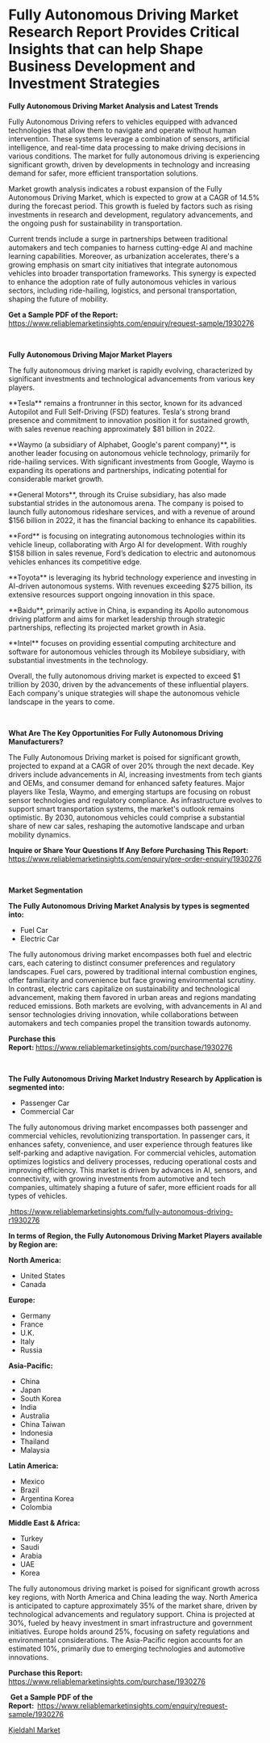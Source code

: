 <p><h1>Fully Autonomous Driving Market Research Report Provides Critical Insights that can help Shape Business Development and Investment Strategies</h1></p><p><strong>Fully Autonomous Driving Market Analysis and Latest Trends</strong></p>
<p><p>Fully Autonomous Driving refers to vehicles equipped with advanced technologies that allow them to navigate and operate without human intervention. These systems leverage a combination of sensors, artificial intelligence, and real-time data processing to make driving decisions in various conditions. The market for fully autonomous driving is experiencing significant growth, driven by developments in technology and increasing demand for safer, more efficient transportation solutions.</p><p>Market growth analysis indicates a robust expansion of the Fully Autonomous Driving Market, which is expected to grow at a CAGR of 14.5% during the forecast period. This growth is fueled by factors such as rising investments in research and development, regulatory advancements, and the ongoing push for sustainability in transportation. </p><p>Current trends include a surge in partnerships between traditional automakers and tech companies to harness cutting-edge AI and machine learning capabilities. Moreover, as urbanization accelerates, there's a growing emphasis on smart city initiatives that integrate autonomous vehicles into broader transportation frameworks. This synergy is expected to enhance the adoption rate of fully autonomous vehicles in various sectors, including ride-hailing, logistics, and personal transportation, shaping the future of mobility.</p></p>
<p><strong>Get a Sample PDF of the Report:&nbsp;</strong> <a href="https://www.reliablemarketinsights.com/enquiry/request-sample/1930276?utm_campaign=3314&utm_medium=2&utm_source=Github&utm_content=ia&utm_term=29032025&utm_id=fully-autonomous-driving">https://www.reliablemarketinsights.com/enquiry/request-sample/1930276</a></p>
<p>&nbsp;</p>
<p><strong>Fully Autonomous Driving Major Market Players</strong></p>
<p><p>The fully autonomous driving market is rapidly evolving, characterized by significant investments and technological advancements from various key players.</p><p>**Tesla** remains a frontrunner in this sector, known for its advanced Autopilot and Full Self-Driving (FSD) features. Tesla's strong brand presence and commitment to innovation position it for sustained growth, with sales revenue reaching approximately $81 billion in 2022.</p><p>**Waymo (a subsidiary of Alphabet, Google's parent company)**, is another leader focusing on autonomous vehicle technology, primarily for ride-hailing services. With significant investments from Google, Waymo is expanding its operations and partnerships, indicating potential for considerable market growth.</p><p>**General Motors**, through its Cruise subsidiary, has also made substantial strides in the autonomous arena. The company is poised to launch fully autonomous rideshare services, and with a revenue of around $156 billion in 2022, it has the financial backing to enhance its capabilities.</p><p>**Ford** is focusing on integrating autonomous technologies within its vehicle lineup, collaborating with Argo AI for development. With roughly $158 billion in sales revenue, Ford’s dedication to electric and autonomous vehicles enhances its competitive edge.</p><p>**Toyota** is leveraging its hybrid technology experience and investing in AI-driven autonomous systems. With revenues exceeding $275 billion, its extensive resources support ongoing innovation in this space.</p><p>**Baidu**, primarily active in China, is expanding its Apollo autonomous driving platform and aims for market leadership through strategic partnerships, reflecting its projected market growth in Asia.</p><p>**Intel** focuses on providing essential computing architecture and software for autonomous vehicles through its Mobileye subsidiary, with substantial investments in the technology.</p><p>Overall, the fully autonomous driving market is expected to exceed $1 trillion by 2030, driven by the advancements of these influential players. Each company's unique strategies will shape the autonomous vehicle landscape in the years to come.</p></p>
<p>&nbsp;</p>
<p><strong>What Are The Key Opportunities For Fully Autonomous Driving Manufacturers?</strong></p>
<p><p>The Fully Autonomous Driving market is poised for significant growth, projected to expand at a CAGR of over 20% through the next decade. Key drivers include advancements in AI, increasing investments from tech giants and OEMs, and consumer demand for enhanced safety features. Major players like Tesla, Waymo, and emerging startups are focusing on robust sensor technologies and regulatory compliance. As infrastructure evolves to support smart transportation systems, the market's outlook remains optimistic. By 2030, autonomous vehicles could comprise a substantial share of new car sales, reshaping the automotive landscape and urban mobility dynamics.</p></p>
<p><strong>Inquire or Share Your Questions If Any Before Purchasing This Report:</strong> <a href="https://www.reliablemarketinsights.com/enquiry/pre-order-enquiry/1930276?utm_campaign=3314&utm_medium=2&utm_source=Github&utm_content=ia&utm_term=29032025&utm_id=fully-autonomous-driving">https://www.reliablemarketinsights.com/enquiry/pre-order-enquiry/1930276</a></p>
<p>&nbsp;</p>
<p><strong>Market Segmentation</strong></p>
<p><strong>The Fully Autonomous Driving Market Analysis by types is segmented into:</strong></p>
<p><ul><li>Fuel Car</li><li>Electric Car</li></ul></p>
<p><p>The fully autonomous driving market encompasses both fuel and electric cars, each catering to distinct consumer preferences and regulatory landscapes. Fuel cars, powered by traditional internal combustion engines, offer familiarity and convenience but face growing environmental scrutiny. In contrast, electric cars capitalize on sustainability and technological advancement, making them favored in urban areas and regions mandating reduced emissions. Both markets are evolving, with advancements in AI and sensor technologies driving innovation, while collaborations between automakers and tech companies propel the transition towards autonomy.</p></p>
<p><strong>Purchase this Report:&nbsp;</strong><a href="https://www.reliablemarketinsights.com/purchase/1930276?utm_campaign=3314&utm_medium=2&utm_source=Github&utm_content=ia&utm_term=29032025&utm_id=fully-autonomous-driving">https://www.reliablemarketinsights.com/purchase/1930276</a></p>
<p>&nbsp;</p>
<p><strong>The Fully Autonomous Driving Market Industry Research by Application is segmented into:</strong></p>
<p><ul><li>Passenger Car</li><li>Commercial Car</li></ul></p>
<p><p>The fully autonomous driving market encompasses both passenger and commercial vehicles, revolutionizing transportation. In passenger cars, it enhances safety, convenience, and user experience through features like self-parking and adaptive navigation. For commercial vehicles, automation optimizes logistics and delivery processes, reducing operational costs and improving efficiency. This market is driven by advances in AI, sensors, and connectivity, with growing investments from automotive and tech companies, ultimately shaping a future of safer, more efficient roads for all types of vehicles.</p></p>
<p><a href="https://www.reliablemarketinsights.com/fully-autonomous-driving-r1930276?utm_campaign=3314&utm_medium=2&utm_source=Github&utm_content=ia&utm_term=29032025&utm_id=fully-autonomous-driving">&nbsp;https://www.reliablemarketinsights.com/fully-autonomous-driving-r1930276</a></p>
<p><strong>In terms of Region, the Fully Autonomous Driving Market Players available by Region are:</strong></p>
<p>
    <p> <strong> North America: </strong>
        <ul>
            <li>United States</li>
            <li>Canada</li>
        </ul>
        </p> 
    <p> <strong> Europe: </strong>
        <ul>
            <li>Germany</li>
            <li>France</li>
            <li>U.K.</li>
            <li>Italy</li>
            <li>Russia</li>
        </ul>
        </p> 
    <p> <strong> Asia-Pacific: </strong>
        <ul>
            <li>China</li>
            <li>Japan</li>
            <li>South Korea</li>
            <li>India</li>
            <li>Australia</li>
            <li>China Taiwan</li>
            <li>Indonesia</li>
            <li>Thailand</li>
            <li>Malaysia</li>
        </ul>
        </p> 
    <p> <strong> Latin America: </strong>
        <ul>
            <li>Mexico</li>
            <li>Brazil</li>
            <li>Argentina Korea</li>
            <li>Colombia</li>
        </ul>
        </p> 
    <p> <strong> Middle East & Africa: </strong>
        <ul>
            <li>Turkey</li>
            <li>Saudi</li>
            <li>Arabia</li>
            <li>UAE</li>
            <li>Korea</li>
        </ul>
    </p>
    </p>
<p><p>The fully autonomous driving market is poised for significant growth across key regions, with North America and China leading the way. North America is anticipated to capture approximately 35% of the market share, driven by technological advancements and regulatory support. China is projected at 30%, fueled by heavy investment in smart infrastructure and government initiatives. Europe holds around 25%, focusing on safety regulations and environmental considerations. The Asia-Pacific region accounts for an estimated 10%, primarily due to emerging technologies and automotive innovations.</p></p>
<p><strong>Purchase this Report: </strong><a href="https://www.reliablemarketinsights.com/purchase/1930276?utm_campaign=3314&utm_medium=2&utm_source=Github&utm_content=ia&utm_term=29032025&utm_id=fully-autonomous-driving">https://www.reliablemarketinsights.com/purchase/1930276</a></p>
<p>&nbsp;<strong>Get a Sample PDF of the Report:&nbsp;&nbsp;</strong><a href="https://www.reliablemarketinsights.com/enquiry/request-sample/1930276?utm_campaign=3314&utm_medium=2&utm_source=Github&utm_content=ia&utm_term=29032025&utm_id=fully-autonomous-driving">https://www.reliablemarketinsights.com/enquiry/request-sample/1930276</a></p>
<p><strong></strong></p>
<p><p><a href="https://github.com/kaloyhboosh/Market-Research-Report-List-1/blob/main/kjeldahl-market.md?utm_campaign=3314&utm_medium=2&utm_source=Github&utm_content=ia&utm_term=29032025&utm_id=fully-autonomous-driving">Kjeldahl Market</a></p></p>
